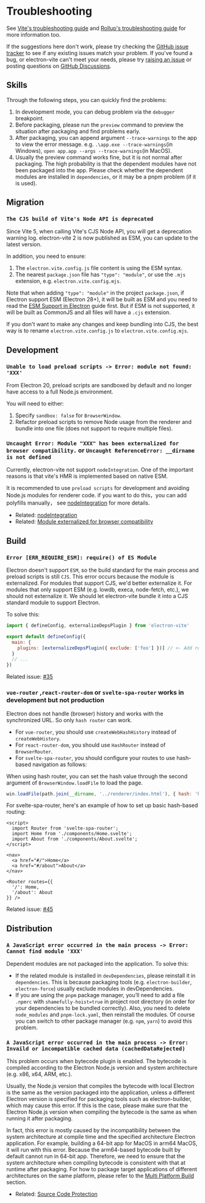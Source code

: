 # Troubleshooting

See [Vite's troubleshooting guide](https://vitejs.dev/guide/troubleshooting.html) and [Rollup's troubleshooting guide](https://rollupjs.org/troubleshooting/) for more information too.

If the suggestions here don't work, please try checking the [GitHub issue tracker](https://github.com/alex8088/electron-vite/issues) to see if any existing issues match your problem. If you've found a bug, or electron-vite can't meet your needs, please try [raising an issue](https://github.com/alex8088/electron-vite/issues) or posting questions on [GitHub Discussions](https://github.com/alex8088/electron-vite/discussions).

## Skills

Through the following steps, you can quickly find the problems:

1. In development mode, you can debug problem via the `debugger` breakpoint.
2. Before packaging, please run the `preview` command to preview the situation after packaging and find problems early.
3. After packaging, you can append argument `--trace-warnings` to the app to view the error message. e.g. `.\app.exe --trace-warnings`(in Windows), `open app.app --args --trace-warnings`(in MacOS).
4. Usually the preview command works fine, but it is not normal after packaging. The high probability is that the dependent modules have not been packaged into the app. Please check whether the dependent modules are installed in `dependencies`, or it may be a pnpm problem (if it is used).

## Migration

### `The CJS build of Vite's Node API is deprecated`

Since Vite 5, when calling Vite's CJS Node API, you will get a deprecation warning log. electron-vite 2 is now published as ESM, you can update to the latest version.

In addition, you need to ensure:

1. The `electron.vite.config.js` file content is using the ESM syntax.
2. The nearest `package.json` file has `"type": "module"`, or use the `.mjs` extension, e.g. `electron.vite.config.mjs`.

Note that when adding `"type": "module"` in the project `package.json`, if Electron support ESM (Electron 28+), it will be built as ESM and you need to read the [ESM Support in Electron](./dev.md#esm-support-in-electron) guide first. But if ESM is not supported, it will be built as CommonJS and all files will have a `.cjs` extension.

If you don't want to make any changes and keep bundling into CJS, the best way is to rename `electron.vite.config.js` to `electron.vite.config.mjs`.

## Development

### `Unable to load preload scripts -> Error: module not found: 'XXX'`

From Electron 20, preload scripts are sandboxed by default and no longer have access to a full Node.js environment.

You will need to either:

1. Specify `sandbox: false` for `BrowserWindow`.
2. Refactor preload scripts to remove Node usage from the renderer and bundle into one file (does not support to require multiple files).

### `Uncaught Error: Module "XXX" has been externalized for browser compatibility.` or `Uncaught ReferenceError: __dirname is not defined`

Currently, electron-vite not support `nodeIntegration`. One of the important reasons is that vite's HMR is implemented based on native ESM.

It is recommended to use `preload scripts` for development and avoiding Node.js modules for renderer code. if you want to do this，you can add polyfills manually， see [nodeIntegration](/guide/dev#nodeintegration) for more details.

- Related: [nodeIntegration](/guide/dev#nodeintegration)
- Related: [Module externalized for browser compatibility](https://vitejs.dev/guide/troubleshooting.html#module-externalized-for-browser-compatibility)

## Build

### `Error [ERR_REQUIRE_ESM]: require() of ES Module`

Electron doesn't support `ESM`, so the build standard for the main process and preload scripts is still `CJS`. This error occurs because the module is externalized. For modules that support CJS, we'd better externalize it. For modules that only support ESM (e.g. lowdb, execa, node-fetch, etc.), we should not externalize it. We should let electron-vite bundle it into a CJS standard module to support Electron.

To solve this:

```js
import { defineConfig, externalizeDepsPlugin } from 'electron-vite'

export default defineConfig({
  main: {
    plugins: [externalizeDepsPlugin({ exclude: ['foo'] })] // <- Add related modules to 'exclude' option
  }
  // ...
})
```

Related issue: [#35](https://github.com/alex8088/electron-vite/issues/35)

### `vue-router` ,`react-router-dom` or `svelte-spa-router` works in development but not production

Electron does not handle (browser) history and works with the synchronized URL. So only `hash router` can work.

- For `vue-router`, you should use `createWebHashHistory` instead of `createWebHistory`.
- For `react-router-dom`, you should use `HashRouter` instead of `BrowserRouter`.
- For `svelte-spa-router`, you should configure your routes to use hash-based navigation as follows:

When using hash router, you can set the hash value through the second argument of `BrowserWindow.loadFile` to load the page.

```js
win.loadFile(path.join(__dirname, '../renderer/index.html'), { hash: 'home' })
```

For svelte-spa-router, here's an example of how to set up basic hash-based routing:

```svelte
<script>
  import Router from 'svelte-spa-router';
  import Home from './components/Home.svelte';
  import About from './components/About.svelte';
</script>

<nav>
  <a href="#/">Home</a>
  <a href="#/about">About</a>
</nav>

<Router routes={{
  '/': Home,
  '/about': About
}} />
```

Related issue: [#45](https://github.com/alex8088/quick-start/issues/45)

## Distribution

### `A JavaScript error occurred in the main process -> Error: Cannot find module 'XXX'`

Dependent modules are not packaged into the application. To solve this:

- If the related module is installed in `devDependencies`, please reinstall it in `dependencies`. This is because packaging tools (e.g. `electron-builder`, `electron-force`) usually exclude modules in devDependencies.
- If you are using the `pnpm` package manager, you’ll need to add a file `.npmrc` with `shamefully-hoist=true` in project root directory (in order for your dependencies to be bundled correctly). Also, you need to delete `node_modules` and `pnpm-lock.yaml`, then reinstall the modules. Of course you can switch to other package manager (e.g. `npm`, `yarn`) to avoid this problem.

### `A JavaScript error occurred in the main process -> Error: Invaild or incompatible cached data (cachedDataRejected)`

This problem occurs when bytecode plugin is enabled. The bytecode is compiled according to the Electron Node.js version and system architecture (e.g. x86, x64, ARM, etc.).

Usually, the Node.js version that compiles the bytecode with local Electron is the same as the version packaged into the application, unless a different Electron version is specified for packaging tools such as electron-builder, which may cause this error. If this is the case, please make sure that the Electron Node.js version when compiling the bytecode is the same as when running it after packaging.

In fact, this error is mostly caused by the incompatibility between the system architecture at compile time and the specified architecture Electron application. For example, building a 64-bit app for MacOS in arm64 MacOS, it will run with this error. Because the arm64-based bytecode built by default cannot run in 64-bit app. Therefore, we need to ensure that the system architecture when compiling bytecode is consistent with that at runtime after packaging. For how to package target applications of different architectures on the same platform, please refer to the [Multi Platform Build](/guide/source-code-protection#multi-platform-build) section.

- Related: [Source Code Protection](/guide/source-code-protection)
